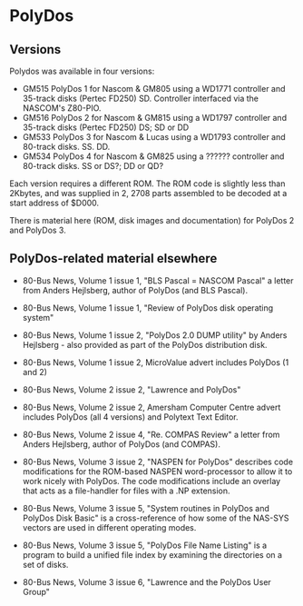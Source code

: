 # PolyDos


## Versions

Polydos was available in four versions:

* GM515 PolyDos 1 for Nascom & GM805 using a WD1771 controller and 35-track disks (Pertec FD250) SD. Controller interfaced via the NASCOM's Z80-PIO.
* GM516 PolyDos 2 for Nascom & GM815 using a WD1797 controller and 35-track disks (Pertec FD250) DS; SD or DD
* GM533 PolyDos 3 for Nascom & Lucas using a WD1793 controller and 80-track disks. SS. DD.
* GM534 PolyDos 4 for Nascom & GM825 using a ?????? controller and 80-track disks. SS or DS?; DD or QD?

Each version requires a different ROM. The ROM code is slightly less than
2Kbytes, and was supplied in 2, 2708 parts assembled to be decoded at a start
address of $D000.

There is material here (ROM, disk images and documentation) for PolyDos 2 and PolyDos 3.

## PolyDos-related material elsewhere

* 80-Bus News, Volume 1 issue 1, "BLS Pascal = NASCOM Pascal" a letter from Anders Hejlsberg, author of PolyDos (and BLS Pascal).

* 80-Bus News, Volume 1 issue 1, "Review of PolyDos disk operating system"

* 80-Bus News, Volume 1 issue 2, "PolyDos 2.0 DUMP utility" by Anders Hejlsberg - also provided as part of the PolyDos distribution disk.

* 80-Bus News, Volume 1 issue 2, MicroValue advert includes PolyDos (1 and 2)

* 80-Bus News, Volume 2 issue 2, "Lawrence and PolyDos"

* 80-Bus News, Volume 2 issue 2, Amersham Computer Centre advert includes PolyDos (all 4 versions) and Polytext Text Editor.

* 80-Bus News, Volume 2 issue 4, "Re. COMPAS Review" a letter from Anders Hejlsberg, author of PolyDos (and COMPAS).

* 80-Bus News, Volume 3 issue 2, "NASPEN for PolyDos" describes code modifications for the ROM-based NASPEN word-processor to allow it to work nicely with PolyDos. The code modifications include an overlay that acts as a file-handler for files with a .NP extension.

* 80-Bus News, Volume 3 issue 5, "System routines in PolyDos and PolyDos Disk Basic" is a cross-reference of how some of the NAS-SYS vectors are used in different operating modes.

* 80-Bus News, Volume 3 issue 5, "PolyDos File Name Listing" is a program to build a unified file index by examining the directories on a set of disks.

* 80-Bus News, Volume 3 issue 6, "Lawrence and the PolyDos User Group"




